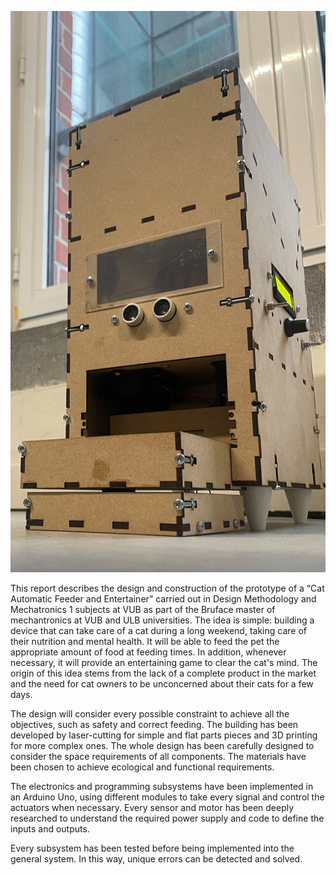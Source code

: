 ![Alt text](IMG_8480-1.jpeg)

This report describes the design and construction of the prototype of a “Cat Automatic Feeder and Entertainer” carried out in Design Methodology and Mechatronics 1 subjects at VUB as part of the Bruface master of mechantronics at VUB and ULB universities. The idea is simple: building a device that can take care of a cat during a long weekend, taking care of their nutrition and mental health. It will be able to feed the pet the appropriate amount of food at feeding times. In addition, whenever necessary, it will provide an entertaining game to clear the cat's mind. The origin of this idea stems from the lack of a complete product in the market and the need for cat owners to be unconcerned about their cats for a few days. 

The design will consider every possible constraint to achieve all the objectives, such as safety and correct feeding. The building has been developed by laser-cutting for simple and flat parts pieces and 3D printing for more complex ones. The whole design has been carefully designed to consider the space requirements of all components. The materials have been chosen to achieve ecological and functional requirements. 

The electronics and programming subsystems have been implemented in an Arduino Uno, using different modules to take every signal and control the actuators when necessary. Every sensor and motor has been deeply researched to understand the required power supply and code to define the inputs and outputs. 

Every subsystem has been tested before being implemented into the general system. In this way, unique errors can be detected and solved. 
